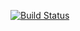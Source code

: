 [![Build Status](https://travis-ci.org/Matoking/ohtu-viikko3.svg?branch=master)](https://travis-ci.org/Matoking/ohtu-viikko3)
